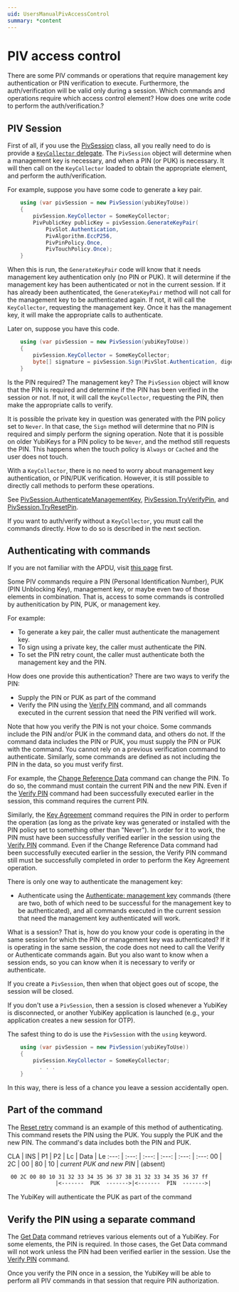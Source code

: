 ```yaml
---
uid: UsersManualPivAccessControl
summary: *content
---
```


<!-- Copyright 2021 Yubico AB

Licensed under the Apache License, Version 2.0 (the "License");
you may not use this file except in compliance with the License.
You may obtain a copy of the License at

    http://www.apache.org/licenses/LICENSE-2.0

Unless required by applicable law or agreed to in writing, software
distributed under the License is distributed on an "AS IS" BASIS,
WITHOUT WARRANTIES OR CONDITIONS OF ANY KIND, either express or implied.
See the License for the specific language governing permissions and
limitations under the License. -->

# PIV access control

There are some PIV commands or operations that require management key authentication or
PIN verification to execute. Furthermore, the auth/verification will be valid only during
a session. Which commands and operations require which access control element? How does
one write code to perform the auth/verification.?

## PIV Session

First of all, if you use the [PivSession](xref:Yubico.YubiKey.Piv.PivSession)
class, all you really need to do is provide a
[`KeyCollector` delegate](xref:UsersManualDelegatesInSdk). The `PivSession`
object will determine when a management key is necessary, and when a PIN (or PUK) is
necessary. It will then call on the `KeyCollector` loaded to obtain the appropriate
element, and perform the auth/verification.

For example, suppose you have some code to generate a key pair.

```C#
    using (var pivSession = new PivSession(yubiKeyToUse))
    {
        pivSession.KeyCollector = SomeKeyCollector;
        PivPublicKey publicKey = pivSession.GenerateKeyPair(
            PivSlot.Authentication,
            PivAlgorithm.EccP256,
            PivPinPolicy.Once,
            PivTouchPolicy.Once);
    }
```

When this is run, the `GenerateKeyPair` code will know that it needs management key
authentication only (no PIN or PUK). It will determine if the management key has been
authenticated or not in the current session. If it has already been authenticated, the
`GenerateKeyPair` method will not call for the management key to be authenticated again.
If not, it will call the `KeyCollector`, requesting the management key. Once it has the
management key, it will make the appropriate calls to authenticate.

Later on, suppose you have this code.

```C#
    using (var pivSession = new PivSession(yubiKeyToUse))
    {
        pivSession.KeyCollector = SomeKeyCollector;
        byte[] signature = pivSession.Sign(PivSlot.Authentication, digestData);
    }
```

Is the PIN required? The management key? The `PivSession` object will know that the PIN is
required and determine if the PIN has been verified in the session or not. If not, it will
call the `KeyCollector`, requesting the PIN, then make the appropriate calls to verify.

It is possible the private key in question was generated with the PIN policy set to
`Never`. In that case, the `Sign` method will determine that no PIN is required and simply
perform the signing operation. Note that it is possible on older YubiKeys for a PIN policy
to be `Never`, and the method still requests the PIN. This happens when the touch policy
is `Always` or `Cached` and the user does not touch.

With a `KeyCollector`, there is no need to worry about management key authentication, or
PIN/PUK verification. However, it is still possible to directly call methods to perform
these operations.

See [PivSession.AuthenticateManagementKey](xref:Yubico.YubiKey.Piv.PivSession.TryAuthenticateManagementKey%2a),
[PivSession.TryVerifyPin](xref:Yubico.YubiKey.Piv.PivSession.TryVerifyPin%2a), and
[PivSession.TryResetPin](xref:Yubico.YubiKey.Piv.PivSession.TryResetPin%2a).

If you want to auth/verify without a `KeyCollector`, you must call the commands directly.
How to do so is described in the next section.

## Authenticating with commands

If you are not familiar with the APDU, visit [this page](xref:UsersManualApdu) first.

Some PIV commands require a PIN (Personal Identification Number), PUK (PIN Unblocking
Key), management key, or maybe even two of those elements in combination. That is, access
to some commands is controlled by authenitication by PIN, PUK, or management key.

For example:

* To generate a key pair, the caller must authenticate the management key.
* To sign using a private key, the caller must authenticate the PIN.
* To set the PIN retry count, the caller must authenticate both the management key and the
PIN.

How does one provide this authentication? There are two ways to verify the PIN:

* Supply the PIN or PUK as part of the command
* Verify the PIN using the [Verify PIN](commands.md#verify) command, and all commands
executed in the current session that need the PIN verified will work.

Note that how you verify the PIN is not your choice. Some commands include the PIN and/or
PUK in the command data, and others do not. If the command data includes the PIN or PUK,
you must supply the PIN or PUK with the command. You cannot rely on a previous
verification command to authenticate. Similarly, some commands are defined as not
including the PIN in the data, so you must verify first.

For example, the [Change Reference Data](commands.md#change-reference-data) command
can change the PIN. To do so, the command must contain the current PIN and the new PIN.
Even if the [Verify PIN](commands.md#verify) command had been successfully executed
earlier in the session, this command requires the current PIN.

Similarly, the [Key Agreement](commands.md#authenticate-key-agreement) command
requires the PIN in order to perform the operation (as long as the private key was
generated or installed with the PIN policy set to something other than "Never"). In order
for it to work, the PIN must have been successfully verified earlier in the session using
the [Verify PIN](commands.md#verify) command. Even if the Change Reference Data
command had been successfully executed earlier in the session, the Verify PIN command
still must be successfully completed in order to perform the Key Agreement operation.

There is only one way to authenticate the management key:

* Authenticate using the [Authenticate: management key](commands.md#authenticate-management-key)
commands (there are two, both of which need to be successful for the management key to be
authenticated), and all commands executed in the current session that need the management
key authenticated will work.

What is a session? That is, how do you know your code is operating in the same session for
which the PIN or management key was authenticated? If it is operating in the same session,
the code does not need to call the Verify or Authenticate commands again. But you also
want to know when a session ends, so you can know when it is necessary to verify or
authenticate.

If you create a `PivSession`, then when that object goes out of scope, the session will be
closed.

If you don't use a `PivSession`, then a session is closed whenever a YubiKey is
disconnected, or another YubiKey application is launched (e.g., your application creates a
new session for OTP).

The safest thing to do is use the `PivSession` with the `using` keyword.

```C#
    using (var pivSession = new PivSession(yubiKeyToUse))
    {
        pivSession.KeyCollector = SomeKeyCollector;
          . . .
    }
```

In this way, there is less of a chance you leave a session accidentally open.

## Part of the command

The [Reset retry](commands.md#reset-retry-recover-the-pin) command is an example of
this method of authenticating. This command resets the PIN using the PUK. You supply the
PUK and the new PIN. The command's data includes both the PIN and PUK.

CLA | INS | P1 | P2 | Lc | Data | Le
:---: | :---: | :---: | :---: | :---: | :---:
00 | 2C | 00 | 80 | 10 | *current PUK and new PIN* | (absent)

```txt
 00 2C 00 80 10 31 32 33 34 35 36 37 38 31 32 33 34 35 36 37 ff
               |<-------  PUK  ------->|<-------  PIN  ------->|
```

The YubiKey will authenticate the PUK as part of the command

## Verify the PIN using a separate command

The [Get Data](commands.md#get-data) command retrieves various elements out of a
YubiKey. For some elements, the PIN is required. In those cases, the Get Data command will
not work unless the PIN had been verified earlier in the session. Use the
[Verify PIN](commands.md#verify) command.

Once you verify the PIN once in a session, the YubiKey will be able to perform all PIV
commands in that session that require PIN authorization.
